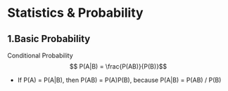 <script type="text/javascript" src="https://cdn.mathjax.org/mathjax/latest/MathJax.js?config=TeX-AMS_HTML"></script>

# Statistics & Probability
## 1.Basic Probability
Conditional Probability
$$ P(A|B) = \frac{P(AB)}{P(B)}$$

- If P(A) = P(A|B), then P(AB) = P(A)P(B), because P(A|B) = P(AB) / P(B)
<!--stackedit_data:
eyJoaXN0b3J5IjpbLTQ2MDE5OTA0MiwxNzcwNTkzMDUsLTEzMz
UzMDA5ODRdfQ==
-->